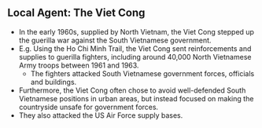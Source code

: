 ## Local Agent: The Viet Cong


- In the early 1960s, supplied by North Vietnam, the Viet Cong stepped up the guerilla war against the South Vietnamese government.
- E.g. Using the Ho Chi Minh Trail, the Viet Cong sent reinforcements and supplies to guerilla fighters, including around 40,000 North Vietnamese Army troops between 1961 and 1963.
    * The fighters attacked South Vietnamese government forces, officials and buildings.
- Furthermore, the Viet Cong often chose to avoid well-defended South Vietnamese positions in urban areas, but instead focused on making the countryside unsafe for government forces.
- They also attacked the US Air Force supply bases.

